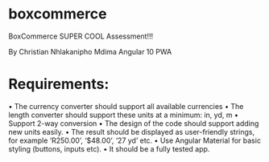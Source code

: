 # boxcommerce
BoxCommerce SUPER COOL Assessment!!!

By Christian Nhlakanipho Mdima
Angular 10
PWA

# Requirements:
• The currency converter should support all available currencies
• The length converter should support these units at a minimum: in, yd, m
• Support 2-way conversion
• The design of the code should support adding new units easily.
• The result should be displayed as user-friendly strings, for example ‘R250.00’, ‘$48.00’, ‘27 yd’ etc.
• Use Angular Material for basic styling (buttons, inputs etc).
• It should be a fully tested app.

